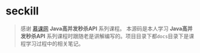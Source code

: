 # seckill

> 感谢 [慕课网](http://www.imooc.com) **Java高并发秒杀API** 系列课程。
本源码是本人学习 **Java高并发秒杀API** 系列课程时跟随老是讲解编写的。项目目录下都`docs`目录下是课程学习过程中的相关笔记。
